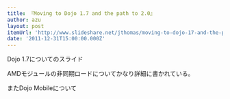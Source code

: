 ```yaml
---
title: 『Moving to Dojo 1.7 and the path to 2.0』
author: azu
layout: post
itemUrl: 'http://www.slideshare.net/jthomas/moving-to-dojo-17-and-the-path-to-20'
date: '2011-12-31T15:00:00.000Z'
---
```

Dojo 1.7についてのスライド

AMDモジュールの非同期ロードについてかなり詳細に書かれている。

またDojo Mobileについて
